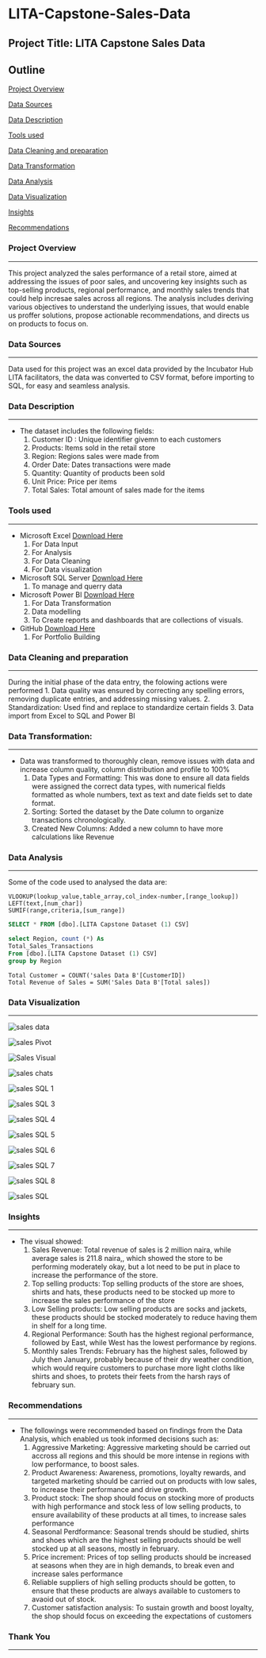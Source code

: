 # LITA-Capstone-Sales-Data

## Project Title: LITA Capstone Sales Data

## Outline
[Project Overview](#project-overview)

[Data Sources](#data-sources)

[Data Description](#data-description)

[Tools used](#tools-used)

[Data Cleaning and preparation](#data-cleaning-and-preparation) 

[Data Transformation](#data-transformation)

[Data Analysis](#data-analysis)

[Data Visualization](#data-visualization)

[Insights](#insights)

[Recommendations](#recommendations)

### Project Overview
---
This project analyzed the sales performance of a retail store, aimed at addressing the issues of poor sales, and uncovering key insights such as top-selling products, regional performance, and monthly sales trends that could help incresae sales across all regions. The analysis includes deriving various objectives to understand the underlying issues, that would enable us proffer solutions, propose actionable recommendations, and directs us on products to focus on.

### Data Sources
---
Data used for this project was an excel data provided by the Incubator Hub LITA facilitators, the data was converted to CSV format,  before importing to SQL, for easy and seamless analysis.

### Data Description
---
- The dataset includes the following fields:
    1. Customer ID : Unique identifier givemn to each customers
    2. Products: Items sold in the retail store
    3. Region: Regions sales were made from
    4. Order Date: Dates transactions were made
    5. Quantity: Quantity of products been sold
    6. Unit Price: Price per items
    7. Total Sales: Total amount of sales made for the items

### Tools used
---
-  Microsoft Excel [Download Here](https://www.microsoftexcel.com)
     1. For Data Input
     2. For Analysis
     3. For Data Cleaning
     4. For Data visualization
-  Microsoft SQL Server [Download Here](https://www.microsoft.com/en-us/sql-server/sql-server-downloads)
     1. To manage and querry data 
-  Microsoft Power BI [Download Here](https://www.microsoftpowerbi.com)
     1. For Data Transformation
     2. Data modelling
     3. To Create reports and dashboards that are collections of visuals.
-  GitHub [Download Here](https://www.github.com)
     1. For Portfolio Building

### Data Cleaning and preparation
---
During the initial phase of the data entry, the folowing actions were performed
     1.  Data quality was ensured by correcting any spelling errors, removing duplicate entries, and addressing 
         missing values.
     2.  Standardization: Used find and replace to standardize certain fields
     3.  Data import from Excel to SQL and Power BI
     
### Data Transformation:
 ---
 - Data was transformed to thoroughly clean, remove issues with data and increase column quality, column distribution and profile to 100%
      1. Data Types and Formatting: This was done to ensure all data fields were assigned the correct data types, with numerical fields formatted as whole numbers, 
         text as text and date fields set to date format. 
      3. Sorting: Sorted the dataset by the Date column to organize transactions chronologically.
      4. Created New Columns: Added a new column to have more calculations like Revenue

### Data Analysis
---
Some of the code used to analysed the data are:
```Excel
VLOOKUP(lookup_value,table_array,col_index-number,[range_lookup])
LEFT(text,[num_char])
SUMIF(range,criteria,[sum_range])
```
```SQL
SELECT * FROM [dbo].[LITA Capstone Dataset (1) CSV]

select Region, count (*) As
Total_Sales_Transactions
From [dbo].[LITA Capstone Dataset (1) CSV]
group by Region
```
```Power Bi
Total Customer = COUNT('sales Data B'[CustomerID])
Total Revenue of Sales = SUM('Sales Data B'[Total sales])
```

### Data Visualization
---
![sales data](https://github.com/user-attachments/assets/4a39c2d2-c89f-4e7c-b55d-b761ad7a5e96)

![sales Pivot](https://github.com/user-attachments/assets/0b0c1986-2ea1-470a-b2df-bd969ee7f0c2)

![Sales Visual](https://github.com/user-attachments/assets/2fd28311-13c9-49c6-bd08-e12dbc35a252)

![sales chats](https://github.com/user-attachments/assets/9fe72e3e-27fe-46d0-8c5d-fd97a2db2364)

![sales SQL 1](https://github.com/user-attachments/assets/4ba6010c-3b54-4c9d-8272-5331fad24469)

![sales SQL 3](https://github.com/user-attachments/assets/0d49d72f-04c9-4142-98bc-27416aea075f)

![sales SQL 4](https://github.com/user-attachments/assets/9d24d697-ede9-441b-9ed3-caf14fe8c8c4)

![sales SQL 5](https://github.com/user-attachments/assets/0de4d157-aa46-43a9-a524-4539ff82bc6b)

![sales SQL 6](https://github.com/user-attachments/assets/4a88e5ff-b0fd-4fed-b123-f1889dc8899a)

![sales SQL 7](https://github.com/user-attachments/assets/dc6261cd-0f81-42cf-851c-4d92ddc8f135)

![sales SQL 8](https://github.com/user-attachments/assets/8be58cd9-8c5e-4934-9f84-f8a6147ee2ba)

![sales SQL](https://github.com/user-attachments/assets/5f355db7-15a6-4f0a-9abe-0c0c0479b609)

### Insights
---
- The visual showed:
   1. Sales Revenue: Total revenue of sales is 2 million naira, while average sales is 211.8 naira,, which showed the store to be performing moderately okay, but a 
      lot need to be put in place to increase the performance of the store.
   2. Top selling products: Top selling products of the store are shoes, shirts and hats, these products need to be stocked up more to increase the sales performance 
      of the store
   3. Low Selling products: Low selling products are socks and jackets, these products should be stocked moderately to reduce having them in shelf for a long time.
   4. Regional Performance: South has the highest regional performance, followed by East, while West has the lowest performance by regions.
   5. Monthly sales Trends: February has the highest sales, followed by July then January, probably because of their dry weather condition, which would require 
      customers to purchase more light cloths like shirts and shoes, to protets their feets from the harsh rays of february sun.
 
### Recommendations
---
- The followings were recommended based on findings from the Data Analysis, which enabled us took informed decisions such as:
   1. Aggressive Marketing: Aggressive marketing should be carried out accross all regions and this should be more intense in regions with low performance, to boost 
      sales.
   2. Product Awareness: Awareness, promotions, loyalty rewards, and targeted marketing should be carried out on products with low sales, to increase their 
      performance and drive growth.
   3. Product stock: The shop should focus on stocking more of products with high performance and stock less of low selling products, to ensure availability of these 
      products at all times, to increase sales performance
   4. Seasonal Perdformance: Seasonal trends should be studied, shirts and shoes which are the highest selling products should be well stocked up at all seasons, 
      mostly in february.
   5. Price increment: Prices of top selling products should be increased at seasons when they are in high demands, to break even and increase sales performance
   6. Reliable suppliers of high selling products should be gotten, to ensure that these products are always available to customers to avaoid out of stock.
   7. Customer satisfaction analysis: To sustain growth and boost loyalty, the shop should focus on exceeding the expectations of customers

 ### Thank You
---

